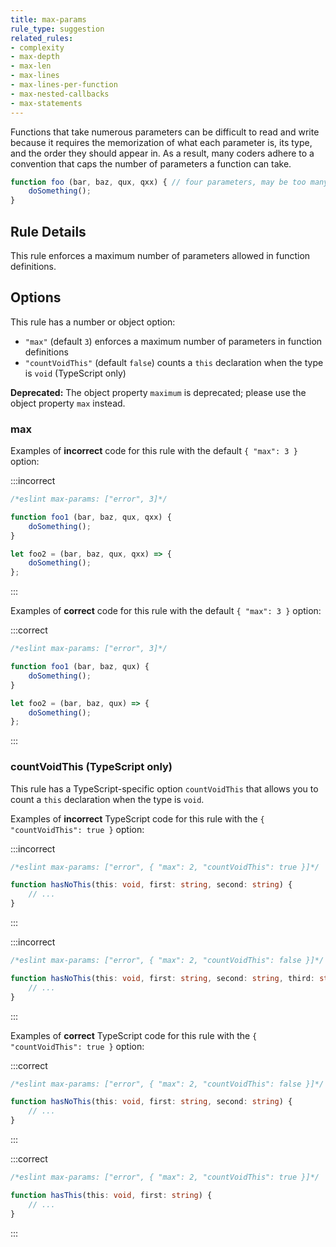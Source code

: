 ```yaml
---
title: max-params
rule_type: suggestion
related_rules:
- complexity
- max-depth
- max-len
- max-lines
- max-lines-per-function
- max-nested-callbacks
- max-statements
---
```



Functions that take numerous parameters can be difficult to read and write because it requires the memorization of what each parameter is, its type, and the order they should appear in. As a result, many coders adhere to a convention that caps the number of parameters a function can take.

```js
function foo (bar, baz, qux, qxx) { // four parameters, may be too many
    doSomething();
}
```

## Rule Details

This rule enforces a maximum number of parameters allowed in function definitions.

## Options

This rule has a number or object option:

* `"max"` (default `3`) enforces a maximum number of parameters in function definitions
* `"countVoidThis"` (default `false`) counts a `this` declaration when the type is `void` (TypeScript only)

**Deprecated:** The object property `maximum` is deprecated; please use the object property `max` instead.

### max

Examples of **incorrect** code for this rule with the default `{ "max": 3 }` option:

:::incorrect

```js
/*eslint max-params: ["error", 3]*/

function foo1 (bar, baz, qux, qxx) {
    doSomething();
}

let foo2 = (bar, baz, qux, qxx) => {
    doSomething();
};
```

:::

Examples of **correct** code for this rule with the default `{ "max": 3 }` option:

:::correct

```js
/*eslint max-params: ["error", 3]*/

function foo1 (bar, baz, qux) {
    doSomething();
}

let foo2 = (bar, baz, qux) => {
    doSomething();
};
```

:::

### countVoidThis (TypeScript only)

This rule has a TypeScript-specific option `countVoidThis` that allows you to count a `this` declaration when the type is `void`.

Examples of **incorrect** TypeScript code for this rule with the `{ "countVoidThis": true }` option:

:::incorrect

```ts
/*eslint max-params: ["error", { "max": 2, "countVoidThis": true }]*/

function hasNoThis(this: void, first: string, second: string) {
	// ...
}
```

:::

:::incorrect

```ts
/*eslint max-params: ["error", { "max": 2, "countVoidThis": false }]*/

function hasNoThis(this: void, first: string, second: string, third: string) {
	// ...
}
```

:::

Examples of **correct** TypeScript code for this rule with the `{ "countVoidThis": true }` option:

:::correct

```ts
/*eslint max-params: ["error", { "max": 2, "countVoidThis": false }]*/

function hasNoThis(this: void, first: string, second: string) {
	// ...
}
```

:::

:::correct

```ts
/*eslint max-params: ["error", { "max": 2, "countVoidThis": true }]*/

function hasThis(this: void, first: string) {
	// ...
}
```

:::
